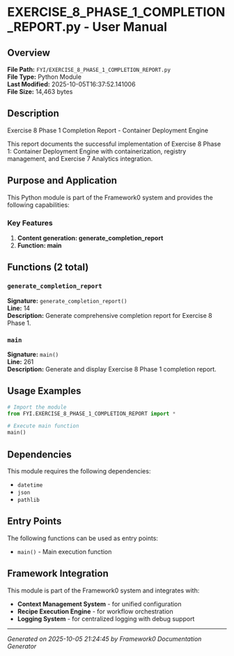 # EXERCISE_8_PHASE_1_COMPLETION_REPORT.py - User Manual

## Overview
**File Path:** `FYI/EXERCISE_8_PHASE_1_COMPLETION_REPORT.py`  
**File Type:** Python Module  
**Last Modified:** 2025-10-05T16:37:52.141006  
**File Size:** 14,463 bytes  

## Description
Exercise 8 Phase 1 Completion Report - Container Deployment Engine

This report documents the successful implementation of Exercise 8 Phase 1:
Container Deployment Engine with containerization, registry management, 
and Exercise 7 Analytics integration.

## Purpose and Application
This Python module is part of the Framework0 system and provides the following capabilities:

### Key Features
1. **Content generation: generate_completion_report**
2. **Function: main**

## Functions (2 total)

### `generate_completion_report`

**Signature:** `generate_completion_report()`  
**Line:** 14  
**Description:** Generate comprehensive completion report for Exercise 8 Phase 1.

### `main`

**Signature:** `main()`  
**Line:** 261  
**Description:** Generate and display Exercise 8 Phase 1 completion report.


## Usage Examples

```python
# Import the module
from FYI.EXERCISE_8_PHASE_1_COMPLETION_REPORT import *

# Execute main function
main()
```


## Dependencies

This module requires the following dependencies:

- `datetime`
- `json`
- `pathlib`


## Entry Points

The following functions can be used as entry points:

- `main()` - Main execution function


## Framework Integration

This module is part of the Framework0 system and integrates with:

- **Context Management System** - for unified configuration
- **Recipe Execution Engine** - for workflow orchestration
- **Logging System** - for centralized logging with debug support


---
*Generated on 2025-10-05 21:24:45 by Framework0 Documentation Generator*
